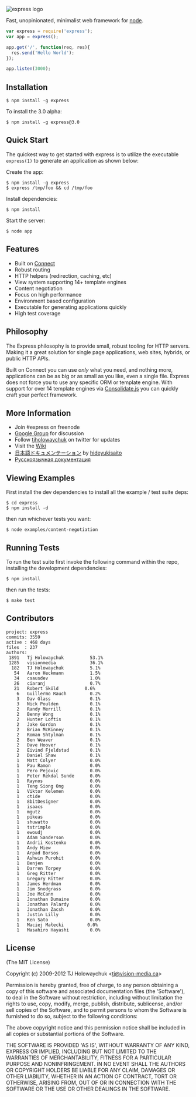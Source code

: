 
![express logo](http://f.cl.ly/items/0V2S1n0K1i3y1c122g04/Screen%20Shot%202012-04-11%20at%209.59.42%20AM.png)

  Fast, unopinionated, minimalist web framework for [node](http://nodejs.org).

```js
var express = require('express');
var app = express();

app.get('/', function(req, res){
  res.send('Hello World');
});

app.listen(3000);
```

## Installation

    $ npm install -g express

 To install the 3.0 alpha:
 
    $ npm install -g express@3.0

## Quick Start

 The quickest way to get started with express is to utilize the executable `express(1)` to generate an application as shown below:

 Create the app:

    $ npm install -g express
    $ express /tmp/foo && cd /tmp/foo

 Install dependencies:

    $ npm install

 Start the server:

    $ node app

## Features

  * Built on [Connect](http://github.com/senchalabs/connect)
  * Robust routing
  * HTTP helpers (redirection, caching, etc)
  * View system supporting 14+ template engines
  * Content negotiation
  * Focus on high performance
  * Environment based configuration
  * Executable for generating applications quickly
  * High test coverage

## Philosophy

  The Express philosophy is to provide small, robust tooling for HTTP servers. Making
  it a great solution for single page applications, web sites, hybrids, or public
  HTTP APIs.
  
  Built on Connect you can use _only_ what you need, and nothing more, applications
  can be as big or as small as you like, even a single file. Express does
  not force you to use any specific ORM or template engine. With support for over
  14 template engines via [Consolidate.js](http://github.com/visionmedia/consolidate.js)
  you can quickly craft your perfect framework.

## More Information

  * Join #express on freenode
  * [Google Group](http://groups.google.com/group/express-js) for discussion
  * Follow [tjholowaychuk](http://twitter.com/tjholowaychuk) on twitter for updates
  * Visit the [Wiki](http://github.com/visionmedia/express/wiki)
  * [日本語ドキュメンテーション](http://hideyukisaito.com/doc/expressjs/) by [hideyukisaito](https://github.com/hideyukisaito)
  * [Русскоязычная документация](http://express-js.ru/)

## Viewing Examples

First install the dev dependencies to install all the example / test suite deps:

    $ cd express
    $ npm install -d

then run whichever tests you want:

    $ node examples/content-negotiation

## Running Tests

To run the test suite first invoke the following command within the repo, installing the development dependencies:

    $ npm install

then run the tests:

    $ make test

## Contributors

```
project: express
commits: 3559
active : 468 days
files  : 237
authors: 
 1891	Tj Holowaychuk          53.1%
 1285	visionmedia             36.1%
  182	TJ Holowaychuk          5.1%
   54	Aaron Heckmann          1.5%
   34	csausdev                1.0%
   26	ciaranj                 0.7%
   21	Robert Sköld          0.6%
    6	Guillermo Rauch         0.2%
    3	Dav Glass               0.1%
    3	Nick Poulden            0.1%
    2	Randy Merrill           0.1%
    2	Benny Wong              0.1%
    2	Hunter Loftis           0.1%
    2	Jake Gordon             0.1%
    2	Brian McKinney          0.1%
    2	Roman Shtylman          0.1%
    2	Ben Weaver              0.1%
    2	Dave Hoover             0.1%
    2	Eivind Fjeldstad        0.1%
    2	Daniel Shaw             0.1%
    1	Matt Colyer             0.0%
    1	Pau Ramon               0.0%
    1	Pero Pejovic            0.0%
    1	Peter Rekdal Sunde      0.0%
    1	Raynos                  0.0%
    1	Teng Siong Ong          0.0%
    1	Viktor Kelemen          0.0%
    1	ctide                   0.0%
    1	8bitDesigner            0.0%
    1	isaacs                  0.0%
    1	mgutz                   0.0%
    1	pikeas                  0.0%
    1	shuwatto                0.0%
    1	tstrimple               0.0%
    1	ewoudj                  0.0%
    1	Adam Sanderson          0.0%
    1	Andrii Kostenko         0.0%
    1	Andy Hiew               0.0%
    1	Arpad Borsos            0.0%
    1	Ashwin Purohit          0.0%
    1	Benjen                  0.0%
    1	Darren Torpey           0.0%
    1	Greg Ritter             0.0%
    1	Gregory Ritter          0.0%
    1	James Herdman           0.0%
    1	Jim Snodgrass           0.0%
    1	Joe McCann              0.0%
    1	Jonathan Dumaine        0.0%
    1	Jonathan Palardy        0.0%
    1	Jonathan Zacsh          0.0%
    1	Justin Lilly            0.0%
    1	Ken Sato                0.0%
    1	Maciej Małecki         0.0%
    1	Masahiro Hayashi        0.0%
```

## License 

(The MIT License)

Copyright (c) 2009-2012 TJ Holowaychuk &lt;tj@vision-media.ca&gt;

Permission is hereby granted, free of charge, to any person obtaining
a copy of this software and associated documentation files (the
'Software'), to deal in the Software without restriction, including
without limitation the rights to use, copy, modify, merge, publish,
distribute, sublicense, and/or sell copies of the Software, and to
permit persons to whom the Software is furnished to do so, subject to
the following conditions:

The above copyright notice and this permission notice shall be
included in all copies or substantial portions of the Software.

THE SOFTWARE IS PROVIDED 'AS IS', WITHOUT WARRANTY OF ANY KIND,
EXPRESS OR IMPLIED, INCLUDING BUT NOT LIMITED TO THE WARRANTIES OF
MERCHANTABILITY, FITNESS FOR A PARTICULAR PURPOSE AND NONINFRINGEMENT.
IN NO EVENT SHALL THE AUTHORS OR COPYRIGHT HOLDERS BE LIABLE FOR ANY
CLAIM, DAMAGES OR OTHER LIABILITY, WHETHER IN AN ACTION OF CONTRACT,
TORT OR OTHERWISE, ARISING FROM, OUT OF OR IN CONNECTION WITH THE
SOFTWARE OR THE USE OR OTHER DEALINGS IN THE SOFTWARE.
